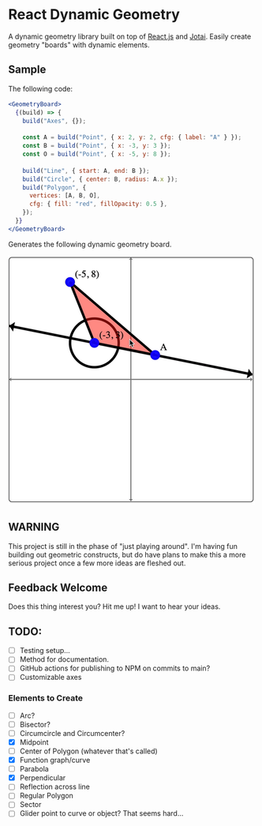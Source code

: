 # React Dynamic Geometry

A dynamic geometry library built on top of [React.js](https://reactjs.org/) and [Jotai](https://github.com/pmndrs/jotai). Easily create geometry "boards" with dynamic elements.

## Sample

The following code:

```jsx
<GeometryBoard>
  {(build) => {
    build("Axes", {});

    const A = build("Point", { x: 2, y: 2, cfg: { label: "A" } });
    const B = build("Point", { x: -3, y: 3 });
    const O = build("Point", { x: -5, y: 8 });

    build("Line", { start: A, end: B });
    build("Circle", { center: B, radius: A.x });
    build("Polygon", {
      vertices: [A, B, O],
      cfg: { fill: "red", fillOpacity: 0.5 },
    });
  }}
</GeometryBoard>
```

Generates the following dynamic geometry board.

![Sample of dynamic geometry board](./docs/img/rdg-demo.gif)

## WARNING

This project is still in the phase of "just playing around". I'm having fun building out geometric constructs, but do have plans to make this a more serious project once a few more ideas are fleshed out.

## Feedback Welcome

Does this thing interest you? Hit me up! I want to hear your ideas.

## TODO:

- [ ] Testing setup...
- [ ] Method for documentation.
- [ ] GitHub actions for publishing to NPM on commits to main?
- [ ] Customizable axes

### Elements to Create

- [ ] Arc?
- [ ] Bisector?
- [ ] Circumcircle and Circumcenter?
- [x] Midpoint
- [ ] Center of Polygon (whatever that's called)
- [x] Function graph/curve
- [ ] Parabola
- [x] Perpendicular
- [ ] Reflection across line
- [ ] Regular Polygon
- [ ] Sector
- [ ] Glider point to curve or object? That seems hard...
